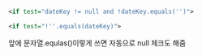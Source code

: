 
```xml
<if test="dateKey != null and !dateKey.equals('')">
```



```xml
<if test="!''.equals(dateKey)">
```

앞에 문자열.equlas()이렇게 쓰면 자동으로 null 체크도 해줌


